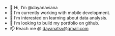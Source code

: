- 👋 Hi, I’m @dayanaviana
- 👀 I’m currently working with mobile development.
- 🌱 I’m interested on learning about data analysis.
- 💞️ I’m looking to build my portfolio on github.
- 📫 Reach me @ dayanatsv@gmail.com

<!---
dayanaviana/dayanaviana is a ✨ special ✨ repository because its `README.md` (this file) appears on your GitHub profile.
You can click the Preview link to take a look at your changes.
--->
